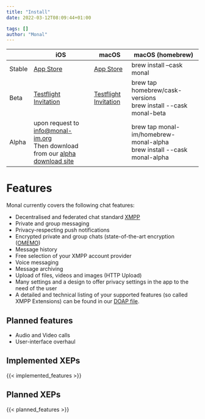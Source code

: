 ```yaml
---
title: "Install"
date: 2022-03-12T08:09:44+01:00

tags: []
author: "Monal"
---
```


|        | iOS                                                      | macOS                                                    | macOS (homebrew)                            |
|--------|----------------------------------------------------------|----------------------------------------------------------|---------------------------------------------|
| Stable | [App Store](https://apps.apple.com/app/id317711500)      | [App Store](https://apps.apple.com/app/id1637078500)     | brew install –cask monal                                            |
| Beta   | [Testflight Invitation](https://testflight.apple.com/join/lLLlgHpB) | [Testflight Invitation](https://testflight.apple.com/join/tGH2m5vf) | brew tap homebrew/cask-versions<br>brew install --cask monal-beta |
| Alpha  | upon request to [info@monal-im.org](mailto:info@monal-im.org)<br>Then download from our [alpha download site](https://downloads.monal-im.org/monal-im/alpha/)              |                                                          | brew tap monal-im/homebrew-monal-alpha<br>brew install --cask monal-alpha |

# Features
Monal currently covers the following chat features:

* Decentralised and federated chat standard [XMPP](https://xmpp.org/)
* Private and group messaging
* Privacy-respecting push notifications
* Encrypted private and group chats (state-of-the-art encryption ([OMEMO](https://conversations.im/omemo/))
* Message history
* Free selection of your XMPP account provider
* Voice messaging
* Message archiving
* Upload of files, videos and images (HTTP Upload)
* Many settings and a design to offer privacy settings in the app to the need of the user
* A detailed and technical listing of your supported features (so called XMPP Extensions) can be found in our [DOAP file](https://github.com/monal-im/Monal/blob/develop/monal.doap).

## Planned features

* Audio and Video calls
* User-interface overhaul

## Implemented XEPs

{{< implemented_features >}}

## Planned XEPs

{{< planned_features >}}
